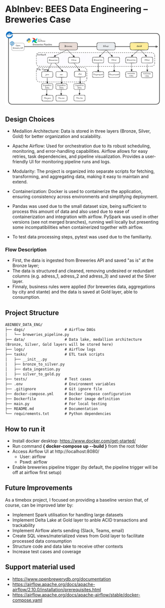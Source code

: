 # AbInbev: BEES Data Engineering – Breweries Case

![](assets/data_flow.png)

## Design Choices
- Medallion Architecture: Data is stored in three layers (Bronze, Silver, Gold) for better organization and scalability.
- Apache Airflow: Used for orchestration due to its robust scheduling, monitoring, and error-handling capabilities. Airflow allows for easy retries, task dependencies, and pipeline visualization. Provides a user-friendly UI for monitoring pipeline runs and logs.
- Modularity: The project is organized into separate scripts for fetching, transforming, and aggregating data, making it easy to maintain and extend.
- Containerization: Docker is used to containerize the application, ensuring consistency across environments and simplifying deployment.

- Pandas was used due to the small dataset size, being sufficient to process this amount of data and also used due to ease of containerization and integration with airflow. PySpark was used in other versions (see not merged branches), running well locally but presenting some incompatibilities when containerized together with airflow.

- To test data processing steps, pytest was used due to the familiarity.

### Flow Description
- First, the data is ingested from Breweries API and saved "as is" at the Bronze layer;
- The data is structured and cleaned, removing undesired or redundant columns (e.g. adress_1, adress_2 and adress_3) and saved at the Silver layer.
- Finnaly, business rules were applied (for breweries data, aggregations by city and stante) and the data is saved at Gold layer, able to consumption.

## Project Structure
```
ABINBEV_DATA_ENG/
├── dags/                  # Airflow DAGs
│   └── breweries_pipeline.py
├── data/                  # Data lake, medallion architecture (Bronze, Silver, Gold layers will be stored here)
├── logs/                  # Airflow logs
├── tasks/                 # ETL task scripts
│   ├── __init__.py        
│   ├── bronze_to_silver.py
│   ├── data_ingestion.py
│   ├── silver_to_gold.py
├── tests/                 # Test cases
├── .env                   # Environment variables
├── .gitignore             # Git ignore file
├── docker-compose.yml     # Docker Compose configuration
├── Dockerfile             # Docker image definition
├── main.py                # For local testing
├── README.md              # Documentation
└── requirements.txt       # Python dependencies
```

## How to run it
- Install docker desktop: https://www.docker.com/get-started/
- Run command **{ docker-compose up --build }** from the root folder
- Access Airflow UI at http://localhost:8080/
    - User: airflow
    - Pswd: airflow
- Enable breweries pipeline trigger (by default, the pipeline trigger will be off at airflow first setup)


## Future Improvements
As a timebox project, I focused on providing a baseline version that, of course, can be improved later by:

- Implement Spark utilisation for handling large datasets
- Implement Delta Lake at Gold layer to anble ACID transactions and trackability
- Implement Airflow alerts sending (Slack, Teams, email)
- Create SQL views/materialized views from Gold layer to facilitate processed data consumption
- Structure code and data lake to receive other contexts
- Increase test cases and coverage

## Support material used
- https://www.openbrewerydb.org/documentation
- https://airflow.apache.org/docs/apache-airflow/2.10.0/installation/prerequisites.html
- https://airflow.apache.org/docs/apache-airflow/stable/docker-compose.yaml



